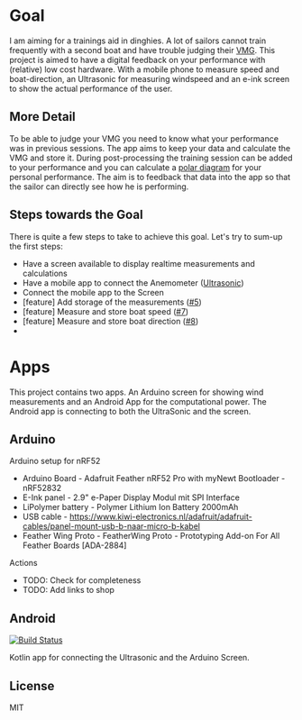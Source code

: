 # Goal
I am aiming for a trainings aid in dinghies. A lot of sailors cannot train frequently with a second boat and have trouble judging their [VMG](https://en.wikipedia.org/wiki/Velocity_made_good). This project is aimed to have a digital feedback on your performance with (relative) low cost hardware. With a mobile phone to measure speed and boat-direction, an Ultrasonic for measuring windspeed and an e-ink screen to show the actual performance of the user.

## More Detail
To be able to judge your VMG you need to know what your performance was in previous sessions. The app aims to keep your data and calculate the VMG and store it. During post-processing the training session can be added to your performance  and you can calculate a [polar diagram](https://76trombones.wordpress.com/2009/10/17/polar-diagrams-vmg) for your personal performance. The aim is to feedback that data into the app so that the sailor can directly see how he is performing.

## Steps towards the Goal
There is quite a few steps to take to achieve this goal. Let's try to sum-up the first steps:
* Have a screen available to display realtime measurements and calculations
* Have a mobile app to connect the Anemometer ([Ultrasonic](https://calypsoinstruments.com/shop/product/ultrasonic-portable-7))
* Connect the mobile app to the Screen
* [feature] Add storage of the measurements ([#5][i5])
* [feature] Measure and store boat speed ([#7][i7])
* [feature] Measure and store boat direction ([#8][i8])
* 

[i5]: https://github.com/teamwildenberg/solometrics/issues/5
[i7]: https://github.com/teamwildenberg/solometrics/issues/7
[i8]: https://github.com/teamwildenberg/solometrics/issues/8

# Apps
This project contains two apps. An Arduino screen for showing wind measurements and an Android App for the computational power. The Android app is connecting to both the UltraSonic and the screen.

## Arduino 
Arduino setup for nRF52
- Arduino Board      - Adafruit Feather nRF52 Pro with myNewt Bootloader - nRF52832  
- E-Ink panel        - 2.9" e-Paper Display Modul mit SPI Interface 
- LiPolymer battery  - Polymer Lithium Ion Battery 2000mAh 
- USB cable          - https://www.kiwi-electronics.nl/adafruit/adafruit-cables/panel-mount-usb-b-naar-micro-b-kabel
- Feather Wing Proto - FeatherWing Proto - Prototyping Add-on For All Feather Boards [ADA-2884]

Actions
* TODO: Check for completeness 
* TODO: Add links to shop

## Android
[![Build Status](https://dev.azure.com/tw/Gps/_apis/build/status/kotlin-android-release?branchName=master)](https://dev.azure.com/tw/Gps/_build/latest?definitionId=18&branchName=master)

Kotlin app for connecting the Ultrasonic and the Arduino Screen.



## License
MIT
